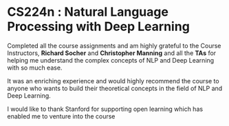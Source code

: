 <h1>CS224n : Natural Language Processing with Deep Learning</h1>
Completed all the course assignments and am highly grateful to the Course Instructors, <strong>Richard Socher</strong> and <strong>Christopher Manning</strong> and all the <b>TAs</b> for helping me understand the complex concepts of NLP and Deep Learning with so much ease.

It was an enriching experience and would highly recommend the course to anyone who wants to build their theoretical concepts in the field of NLP and Deep Learning.

I would like to thank Stanford for supporting open learning which has enabled me to venture into the course
